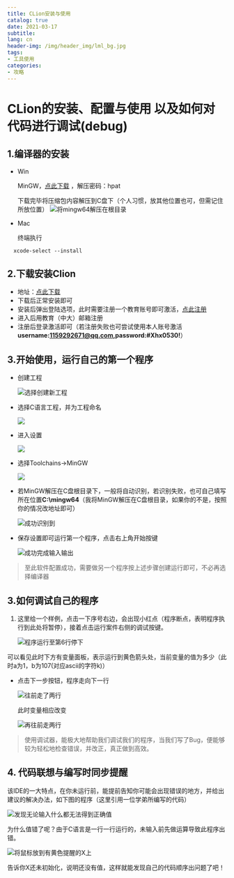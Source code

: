 ```yaml
---
title: CLion安装与使用
catalog: true
date: 2021-03-17
subtitle: 
lang: cn
header-img: /img/header_img/lml_bg.jpg
tags:
- 工具使用
categories:
- 攻略
---
```


# CLion的安装、配置与使用 以及如何对代码进行调试(debug)

## 1.编译器的安装
- Win

	 MinGW，[点此下载](https://pan.baidu.com/s/1I_TIYaPc2go7uNm2jEhXlg) ，解压密码：hpat
	
	 下载完毕将压缩包内容解压到C盘下（个人习惯，放其他位置也可，但需记住所放位置）
	 ![将mingw64解压在根目录](1.png)

- Mac 

	终端执行

```
  xcode-select --install
```

## 2.下载安装Clion

- 地址：[点此下载](https://www.jetbrains.com/zh-cn/clion/download/#section=windows)
- 下载后正常安装即可
- 安装后弹出登陆选项，此时需要注册一个教育账号即可激活，[点此注册](https://www.jetbrains.com/zh-cn/community/education/#students)
- 进入后用教育（中大）邮箱注册
- 注册后登录激活即可（若注册失败也可尝试使用本人账号激活**username:1159292671@qq.com,password:#Xhx0530!**）

## 3.开始使用，运行自己的第一个程序

- 创建工程

  ![选择创建新工程](2.png)

- 选择C语言工程，并为工程命名

  ![](3.png)

- 进入设置

  ![](4.png)

- 选择Toolchains->MinGW

  ![](5.png)


- 若MinGW解压在C盘根目录下，一般将自动识别，若识别失败，也可自己填写所在位置**C:\mingw64**（我将MinGW解压在C盘根目录，如果你的不是，按照你的情况改地址即可）

  ![成功识别到](11.png)

  

- 保存设置即可运行第一个程序，点击右上角开始按键

  ![成功完成输入输出](6.png)

> 至此软件配置成功，需要做另一个程序按上述步骤创建运行即可，不必再选择编译器

## 3.如何调试自己的程序

1. 这里给一个样例，点击一下序号右边，会出现小红点（程序断点，表明程序执行到此处将暂停），接着点击运行案件右侧的调试按键。

   ![程序运行至第6行停下](7.png)

可以看见此时下方有变量面板，表示运行到黄色箭头处，当前变量的值为多少（此时a为1，b为107(对应ascii的字符k)）

- 点击下一步按钮，程序走向下一行

  ![往前走了两行](8.png)

  此时变量相应改变

  ![再往前走两行](9.png)

> 使用调试器，能极大地帮助我们调试我们的程序，当我们写了Bug，便能够较为轻松地检查错误，并改正，真正做到高效。

## 4. 代码联想与编写时同步提醒

   该IDE的一大特点，在你未运行前，能提前告知你可能会出现错误的地方，并给出建议的解决办法，如下图的程序（这里引用一位学弟所编写的代码）

   ![发现无论输入什么都无法得到正确值](12.png)

   为什么值错了呢？由于C语言是一行一行运行的，未输入前先做运算导致此程序出错。

   ![将鼠标放到有黄色提醒的X上](10.png)

   告诉你X还未初始化，说明还没有值，这样就能发现自己的代码顺序出问题了吧！



